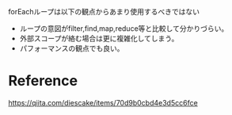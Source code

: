 forEachループは以下の観点からあまり使用するべきではない  
- ループの意図がfilter,find,map,reduce等と比較して分かりづらい。
- 外部スコープが絡む場合は更に複雑化してしまう。
- パフォーマンスの観点でも良い。  

# Reference
https://qiita.com/diescake/items/70d9b0cbd4e3d5cc6fce
